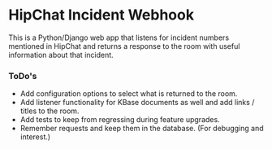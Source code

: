 # HipChat Incident Webhook

This is a Python/Django web app that listens for incident numbers mentioned in HipChat and returns a response to the room with useful information about that incident.

### ToDo's

- Add configuration options to select what is returned to the room.
- Add listener functionality for KBase documents as well and add links / titles to the room.
- Add tests to keep from regressing during feature upgrades.
- Remember requests and keep them in the database. (For debugging and interest.)

